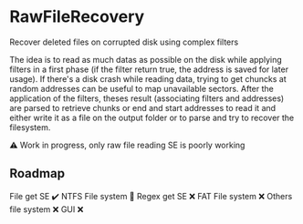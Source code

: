 # RawFileRecovery
Recover deleted files on corrupted disk using complex filters

The idea is to read as much datas as possible on the disk while applying filters in a first phase (if the filter return true, the address is saved for later usage).
If there's a disk crash while reading data, trying to get chuncks at random addresses can be useful to map unavailable sectors.
After the application of the filters, theses result (associating filters and addresses) are parsed to retrieve chunks or end and start addresses to read it and either write it as a file on the output folder or to parse and try to recover the filesystem.

:warning: Work in progress, only raw file reading SE is poorly working

## Roadmap
File get SE :heavy_check_mark:
NTFS File system :repeat:
Regex get SE :x:
FAT File system :x:
Others file system :x:
GUI :x:
